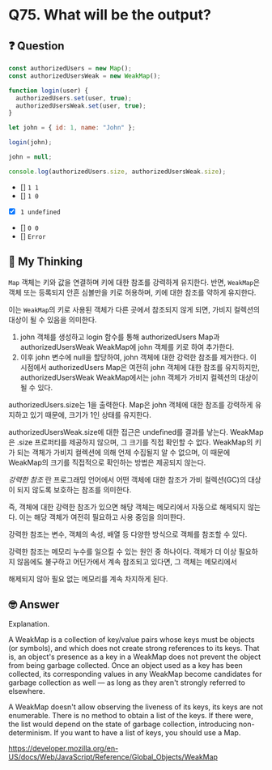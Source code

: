 # Q75. What will be the output?

## ❓ Question

```js
const authorizedUsers = new Map();
const authorizedUsersWeak = new WeakMap();

function login(user) {
  authorizedUsers.set(user, true);
  authorizedUsersWeak.set(user, true);
}

let john = { id: 1, name: "John" };

login(john);

john = null;

console.log(authorizedUsers.size, authorizedUsersWeak.size);
```

- [] `1 1`
- [] `1 0`
- [x] `1 undefined`
- [] `0 0`
- [] `Error`

## 🤔 My Thinking

`Map` 객체는 키와 값을 연결하며 키에 대한 참조를 강력하게 유지한다. 반면, `WeakMap`은 객체 또는 등록되지 안흔 심볼만을 키로 허용하며, 키에 대한 참조를 약하게 유지한다.

이는 `WeakMap`의 키로 사용된 객체가 다른 곳에서 참조되지 않게 되면, 가비지 컬렉션의 대상이 될 수 있음을 의미한다.

1. john 객체를 생성하고 login 함수를 통해 authorizedUsers Map과 authorizedUsersWeak WeakMap에 john 객체를 키로 하여 추가한다.
2. 이후 john 변수에 null을 할당하여, john 객체에 대한 강력한 참조를 제거한다. 이 시점에서 authorizedUsers Map은 여전히 john 객체에 대한 참조를 유지하지만, authorizedUsersWeak WeakMap에서는 john 객체가 가비지 컬렉션의 대상이 될 수 있다.

authorizedUsers.size는 1을 출력한다. Map은 john 객체에 대한 참조를 강력하게 유지하고 있기 때문에, 크기가 1인 상태를 유지한다.

authorizedUsersWeak.size에 대한 접근은 undefined를 결과를 낳는다. WeakMap은 .size 프로퍼티를 제공하지 않으며, 그 크기를 직접 확인할 수 없다. WeakMap의 키가 되는 객체가 가비지 컬렉션에 의해 언제 수집될지 알 수 없으며, 이 때문에 WeakMap의 크기를 직접적으로 확인하는 방법은 제공되지 않는다.

_강력한 참조_ 란 프로그래밍 언어에서 어떤 객체에 대한 참조가 가비 컬렉션(GC)의 대상이 되지 않도록 보호하는 참조를 의미한다.

즉, 객체에 대한 강력한 참조가 있으면 해당 객체는 메모리에서 자동으로 해제되지 않는다. 이는 해당 객체가 여전히 필요하고 사용 중임을 의미한다.

강력한 참조는 변수, 객체의 속성, 배열 등 다양한 방식으로 객체를 참조할 수 있다.

강력한 참조는 메모리 누수를 일으킬 수 있는 원인 중 하나이다. 객체가 더 이상 필요하지 않음에도 불구하고 어딘가에서 계속 참조되고 있다면, 그 객체는 메모리에서

해제되지 않아 필요 없는 메모리를 계속 차지하게 된다.

## 🤓 Answer

Explanation.

A WeakMap is a collection of key/value pairs whose keys must be objects (or symbols), and which does not create strong references to its keys. That is, an object's presence as a key in a WeakMap does not prevent the object from being garbage collected. Once an object used as a key has been collected, its corresponding values in any WeakMap become candidates for garbage collection as well — as long as they aren't strongly referred to elsewhere.

A WeakMap doesn't allow observing the liveness of its keys, its keys are not enumerable.
There is no method to obtain a list of the keys. If there were, the list would depend on the state of garbage collection, introducing non-determinism. If you want to have a list of keys, you should use a Map.

https://developer.mozilla.org/en-US/docs/Web/JavaScript/Reference/Global_Objects/WeakMap
